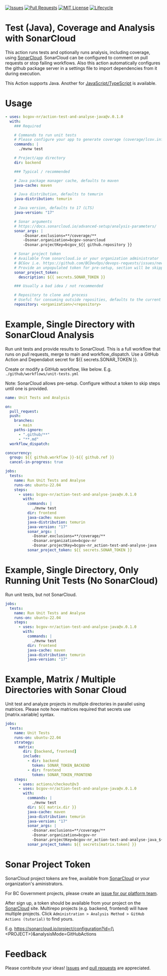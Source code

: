 <!-- Badges -->
[![Issues](https://img.shields.io/github/issues/bcgov-nr/action-test-and-analyse-java)](/../../issues)
[![Pull Requests](https://img.shields.io/github/issues-pr/bcgov-nr/action-test-and-analyse-java)](/../../pulls)
[![MIT License](https://img.shields.io/github/license/bcgov-nr/action-test-and-analyse-java.svg)](/LICENSE)
[![Lifecycle](https://img.shields.io/badge/Lifecycle-Experimental-339999)](https://github.com/bcgov/repomountie/blob/master/doc/lifecycle-badges.md)

<!-- Reference-Style link -->
[SonarCloud]: https://sonarcloud.io
[Issues]: https://docs.github.com/en/issues/tracking-your-work-with-issues/creating-an-issue
[Pull Requests]: https://docs.github.com/en/desktop/contributing-and-collaborating-using-github-desktop/working-with-your-remote-repository-on-github-or-github-enterprise/creating-an-issue-or-pull-request

# Test (Java), Coverage and Analysis with SonarCloud

This action runs tests and optionally runs analysis, including coverage, using [SonarCloud](https://sonarcloud.io).  SonarCloud can be configured to comment on pull requests or stop failing workflows. Also this action automatically configures the github package server in a settings file to import dependencies from it during execution.

This Action supports Java.  Another for [JavaScript/TypeScript](https://github.com/bcgov-nr/action-test-and-analyse) is available.


# Usage

```yaml
- uses: bcgov-nr/action-test-and-analyse-java@v.0.1.0
  with:
    ### Required

    # Commands to run unit tests
    # Please configure your app to generate coverage (coverage/lcov.info)
    commands: |
      ./mvnw test

    # Project/app directory
    dir: backend

    ### Typical / recommended

    # Java package manager cache, defaults to maven
    java-cache: maven

    # Java distribution, defaults to temurin
    java-distribution: temurin

    # Java version, defaults to 17 (LTS)
    java-version: "17"

    # Sonar arguments
    # https://docs.sonarcloud.io/advanced-setup/analysis-parameters/
    sonar_args: |
        -Dsonar.exclusions=**/coverage/**
        -Dsonar.organization=bcgov-sonarcloud
        -Dsonar.projectKey=bcgov_${{ github.repository }}

    # Sonar project token
    # Available from sonarcloud.io or your organization administrator
    # BCGov i.e. https://github.com/BCDevOps/devops-requests/issues/new/choose
    # Provide an unpopulated token for pre-setup, section will be skipped
    sonar_project_token:
      description: ${{ secrets.SONAR_TOKEN }}

    ### Usually a bad idea / not recommended

    # Repository to clone and process
    # Useful for consuming outside reposities, defaults to the current one
    repository: <organization>/<repository>
```

# Example, Single Directory with SonarCloud Analysis

Run unit tests and provide results to SonarCloud.  This is a full workflow that runs on pull requests, merge to main and workflow_dispatch.  Use a GitHub Action and Dependabot secret for ${{ secrets.SONAR_TOKEN }}.

Create or modify a GitHub workflow, like below.  E.g. `./github/workflows/unit-tests.yml`

Note: SonarCloud allows pre-setup.  Configure without a token to skip steps until one is provided.

```yaml
name: Unit Tests and Analysis

on:
  pull_request:
  push:
    branches:
      - main
    paths-ignore:
      - ".github/**"
      - "**.md"
  workflow_dispatch:

concurrency:
  group: ${{ github.workflow }}-${{ github.ref }}
  cancel-in-progress: true

jobs:
  tests:
    name: Run Unit Tests and Analyse
    runs-on: ubuntu-22.04
    steps:
      - uses: bcgov-nr/action-test-and-analyse-java@v.0.1.0
        with:
          commands: |
            ./mvnw test
          dir: frontend
          java-cache: maven
          java-distribution: temurin
          java-version: "17"
          sonar_args: |
            -Dsonar.exclusions=**/coverage/**
            -Dsonar.organization=bcgov-nr
            -Dsonar.projectKey=bcgov-nr_action-test-and-analyse-java
          sonar_project_token: ${{ secrets.SONAR_TOKEN }}
```

# Example, Single Directory, Only Running Unit Tests (No SonarCloud)

Run unit tests, but not SonarCloud.

```yaml
jobs:
  tests:
    name: Run Unit Tests and Analyse
    runs-on: ubuntu-22.04
    steps:
      - uses: bcgov-nr/action-test-and-analyse-java@v.0.1.0
        with:
          commands: |
            ./mvnw test
          dir: frontend
          java-cache: maven
          java-distribution: temurin
          java-version: "17"
```

# Example, Matrix / Multiple Directories with Sonar Cloud

Unit test and analyze projects in multiple directories in parallel using matrices.  Please note how matrices required that secrets use [matrix.variable] syntax.

```yaml
jobs:
  tests:
    name: Unit Tests
    runs-on: ubuntu-22.04
    strategy:
      matrix:
        dir: [backend, frontend]
        include:
          - dir: backend
            token: SONAR_TOKEN_BACKEND
          - dir: frontend
            token: SONAR_TOKEN_FRONTEND
    steps:
      - uses: actions/checkout@v3
      - uses: bcgov-nr/action-test-and-analyse-java@v.0.1.0
        with:
          commands: |
            ./mvnw test
          dir: ${{ matrix.dir }}
          java-cache: maven
          java-distribution: temurin
          java-version: "17"
          sonar_args: |
            -Dsonar.exclusions=**/coverage/**
            -Dsonar.organization=bcgov-nr
            -Dsonar.projectKey=bcgov-nr_action-test-and-analyse-java_${{ matrix.dir }}
          sonar_project_token: ${{ secrets[matrix.token] }}
```

# Sonar Project Token

SonarCloud project tokens are free, available from [SonarCloud] or your organization's aministrators.

For BC Government projects, please create an [issue for our platform team](https://github.com/BCDevOps/devops-requests/issues/new/choose).

After sign up, a token should be available from your project on the [SonarCloud] site.  Multirepo projects (e.g. backend, frontend) will have multiple projects.  Click `Administration > Analysis Method > GitHub Actions (tutorial)` to find yours.

E.g. https://sonarcloud.io/project/configuration?id={\<PROJECT\>}&analysisMode=GitHubActions

# Feedback

Please contribute your ideas!  [Issues] and [pull requests] are appreciated.

<!-- # Acknowledgements

This Action is provided courtesty of the Forestry Suite of Applications, part of the Government of British Columbia. -->
